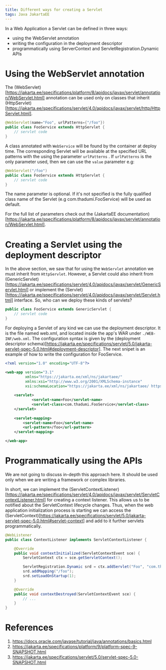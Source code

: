 ```yaml
---
title: Different ways for creating a Servlet 
tags: Java JakartaEE
---
```


In a Web Application a Servlet can be defined in three ways:
- using the WebServlet annotation
- writing the configuration in the deployment descriptor
- programmatically using ServerContext and ServletRegistration.Dynamic APIs

# Using the WebServlet annotation

The (WebServlet)[https://jakarta.ee/specifications/platform/8/apidocs/javax/servlet/annotation/WebServlet.html] annotation can be used only on classes that inherit (HttpServlet)[https://jakarta.ee/specifications/servlet/4.0/apidocs/javax/servlet/http/HttpServlet.html].

```java
@WebServlet(name="Foo", urlPatterns={"/foo"})
public class FooService extends HttpServlet {
	// servlet code
}
```

A class annotated with `WebService` will be found by the container at deploy time. The corresponding Servlet will be available at the specified URL patterns with the using the parameter `urlPatterns` . If `urlPatterns` is the only parameter used, then we can use the `value` parameter e.g:

```java
@WebServlet("/foo")
public class FooService extends HttpServlet {
	// servlet code
}
```

The name parameter is optional. If it's not specified is the fully qualified class name of the Servlet (e.g com.thadumi.FooService) will be used as default.

For the full list of parameters check out the (JakartaEE documentation)[https://jakarta.ee/specifications/platform/8/apidocs/javax/servlet/annotation/WebServlet.html].

# Creating a Servlet using the deployment descriptor

In the above section, we saw that for using the `WebServlet` annotation we must inherit from `HttpServlet`. However, a Servlet could also inherit from (GenericServlet)[https://jakarta.ee/specifications/servlet/4.0/apidocs/javax/servlet/GenericServlet.html] or implement the (Servlet)[https://jakarta.ee/specifications/servlet/4.0/apidocs/javax/servlet/Servlet.html] interface. So, who can we deploy these kinds of servlets?

```java
public class FooService extends GenericServlet {
	// servlet code
}
```

For deploying a Servlet of any kind we can use the deployment descriptor. It is the file named web.xml, and located inside the app's WAR under `./WEB-INF/web.xml`. The configuration syntax is given by the (deployment descriptor schema)[https://jakarta.ee/specifications/servlet/5.0/jakarta-servlet-spec-5.0.html#deployment-descriptor]. The next snipet is an example of how to write the configuration for FooService.

```xml
<?xml version="1.0" encoding="UTF-8"?>

<web-app version="3.1"
         xmlns="https://jakarta.ee/xml/ns/jakartaee/"
         xmlns:xsi="http://www.w3.org/2001/XMLSchema-instance"
         xsi:schemaLocation="https://jakarta.ee/xml/ns/jakartaee/ https://jakarta.ee/xml/ns/jakartaee/web-app_5_0.xsd">
         
    <servlet>
            <servlet-name>Foo</servlet-name>
            <servlet-class>com.thadumi.FooService</servlet-class>
    </servlet>
    
    <servlet-mapping>
        <servlet-name>Foo</servlet-name>
        <url-pattern>/foo</url-pattern>
    </servlet-mapping>

</web-app>
```

# Programmatically using the APIs

We are not going to discuss in-depth this approach here. It should be used only when we are writing a framework or complex libraries.

In short, we can implement the (ServletContextListener)[https://jakarta.ee/specifications/servlet/4.0/apidocs/javax/servlet/ServletContextListener.html] for creating a context listener. This allows us to be notified about the ServletContext lifecycle changes. Thus, when the web application initialization process is starting we can access the (ServletContext)[https://jakarta.ee/specifications/servlet/5.0/jakarta-servlet-spec-5.0.html#servlet-context] and add to it further servlets programmatically.

```java
@WebListener
public class ContextListener implements ServletContextListener {

    @Override
    public void contextInitialized(ServletContextEvent sce) {
        ServletContext ctx = sce.getServletContext();

        ServletRegistration.Dynamic srd = ctx.addServlet("Foo", "com.thadumi.FooService");
        srd.addMapping("/foo");
        srd.setLoadOnStartup(1);
    }

    @Override
    public void contextDestroyed(ServletContextEvent sce) {
        // ...
    }
}
```

# References

1. https://docs.oracle.com/javase/tutorial/java/annotations/basics.html
2. https://jakarta.ee/specifications/platform/9/platform-spec-9-SNAPSHOT.html
3. https://jakarta.ee/specifications/servlet/5.0/servlet-spec-5.0-SNAPSHOT.html